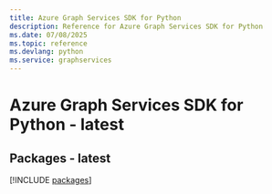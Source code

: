```yaml
---
title: Azure Graph Services SDK for Python
description: Reference for Azure Graph Services SDK for Python
ms.date: 07/08/2025
ms.topic: reference
ms.devlang: python
ms.service: graphservices
---
```

# Azure Graph Services SDK for Python - latest
## Packages - latest
[!INCLUDE [packages](graph-services-index.md)]